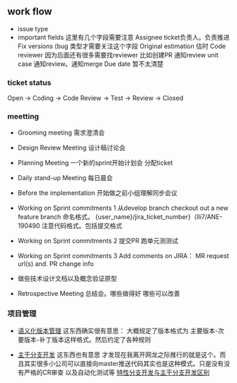 ## work flow
- issue type
- important fields
这里有几个字段需要注意
Assignee ticket负责人。负责推进
Fix versions (bug 类型才需要关注这个字段
Original estimation  估时
Code reviewer 因为后面还有很多需要找reviewer  比如创建PR 通知review unit case 通知review。通知merge 
Due date  暂不太清楚

### ticket status
Open -> Coding -> Code Review -> Test -> Review -> Closed

### meetting
- Grooming meeting 需求澄清会
- Design Review Meeting 设计稿讨论会
- Planning Meeting 一个新的sprint开始计划会 分配ticket
- Daily stand-up Meeting 每日晨会
- Before the implementation 开始做之前小组理解同步会议
- Working on Sprint commitments 1
  从develop branch checkout out a new feature branch 命名格式。 {user_name}/jira_ticket_number}（lli7/ANE-190490  注意代码格式。包括提交格式
  
- Working on Sprint commitments 2
提交PR 跑单元测测试

- Working on Sprint commitments 3
Add comments on JIRA： MR request url(s)  and. PR change info

- 做些技术设计文档以及概念验证原型

- Retrospective Meeting 总结会。哪些做得好 哪些可以改善


###  项目管理
- [语义化版本管理](https://semver.org/lang/zh-CN/)
这东西确实很有意思： 大概规定了版本格式为 主要版本-次要版本-补丁版本这样格式。然后约定了各种规则

- [主干分支开发](https://cn.trunkbaseddevelopment.com/)
这东西也有意思 才发现在我离开网龙之际推行的就是这个。而且其实很多小公司可以直接向master推送代码其实也是这种模式。只是没有没有严格的CR审查 以及自动化测试等
[特性分支开发与主干分支开发区别](https://juejin.cn/post/6967981728619544606)
 
